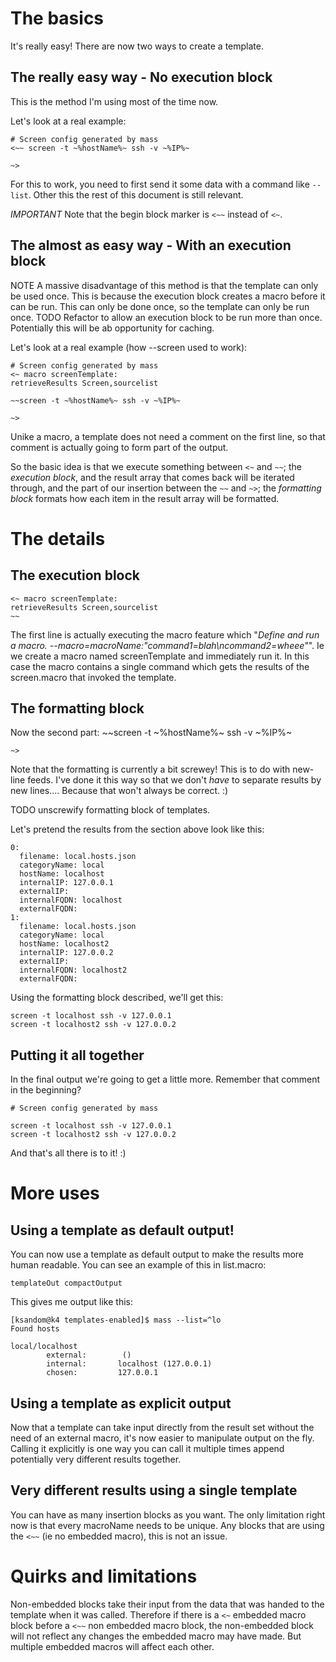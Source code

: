 # The basics
It's really easy! There are now two ways to create a template.

## The really easy way  - No execution block

This is the method I'm using most of the time now.

Let's look at a real example:

    # Screen config generated by mass
    <~~ screen -t ~%hostName%~ ssh -v ~%IP%~
    
    ~>

For this to work, you need to first send it some data with a command like `--list`. Other this the rest of this document is still relevant.

_IMPORTANT_ Note that the begin block marker is `<~~` instead of `<~`.

## The almost as easy way - With an execution block

NOTE A massive disadvantage of this method is that the template can only be used once. This is because the execution block creates a macro before it can be run. This can only be done once, so the template can only be run once. TODO Refactor to allow an execution block to be run more than once. Potentially this will be ab opportunity for caching.

Let's look at a real example (how --screen used to work):

    # Screen config generated by mass
    <~ macro screenTemplate:
    retrieveResults Screen,sourcelist
    
    ~~screen -t ~%hostName%~ ssh -v ~%IP%~
    
    ~>

Unike a macro, a template does not need a comment on the first line, so that comment is actually going to form part of the output.

So the basic idea is that we execute something between `<~` and `~~`; the *execution block*, and the result array that comes back will be iterated through, and the part of our insertion between the `~~` and `~>`; the *formatting block* formats how each item in the result array will be formatted.

# The details

## The execution block

    <~ macro screenTemplate:
    retrieveResults Screen,sourcelist
    ~~

The first line is actually executing the macro feature which "*Define and run a macro. --macro=macroName:"command1=blah\ncommand2=wheee"*". Ie we create a macro named screenTemplate and immediately run it. In this case the macro contains a single command which gets the results of the screen.macro that invoked the template. 

## The formatting block

Now the second part:
    ~~screen -t ~%hostName%~ ssh -v ~%IP%~
    
    ~>

Note that the formatting is currently a bit screwey! This is to do with new-line feeds. I've done it this way so that we don't _have_ to separate results by new lines.... Because that won't always be correct. :)

TODO unscrewify formatting block of templates.

Let's pretend the results from the section above look like this:

    0: 
      filename: local.hosts.json
      categoryName: local
      hostName: localhost
      internalIP: 127.0.0.1
      externalIP: 
      internalFQDN: localhost
      externalFQDN:
    1: 
      filename: local.hosts.json
      categoryName: local
      hostName: localhost2
      internalIP: 127.0.0.2
      externalIP: 
      internalFQDN: localhost2
      externalFQDN:

Using the formatting block described, we'll get this:

    screen -t localhost ssh -v 127.0.0.1
    screen -t localhost2 ssh -v 127.0.0.2
    

## Putting it all together

In the final output we're going to get a little more. Remember that comment in the beginning?

    # Screen config generated by mass
    
    screen -t localhost ssh -v 127.0.0.1
    screen -t localhost2 ssh -v 127.0.0.2
    

And that's all there is to it! :)

# More uses

## Using a template as default output!

You can now use a template as default output to make the results more human readable. You can see an example of this in list.macro:

    templateOut compactOutput

This gives me output like this:

    [ksandom@k4 templates-enabled]$ mass --list=^lo                                                                                                
    Found hosts                                                                                                                                    
    
    local/localhost
            external:        ()
            internal:       localhost (127.0.0.1)
            chosen:         127.0.0.1

## Using a template as explicit output

Now that a template can take input directly from the result set without the need of an external macro, it's now easier to manipulate output on the fly. Calling it explicitly is one way you can call it multiple times append potentially very different results together.

## Very different results using a single template

You can have as many insertion blocks as you want. The only limitation right now is that every macroName needs to be unique. Any blocks that are using the `<~~` (ie no embedded macro), this is not an issue.

# Quirks and limitations

Non-embedded blocks take their input from the data that was handed to the template when it was called. Therefore if there is a `<~` embedded macro block before a `<~~` non embedded macro block,  the non-embedded block will not reflect any changes the embedded macro may have made. But multiple embedded macros will affect each other.
